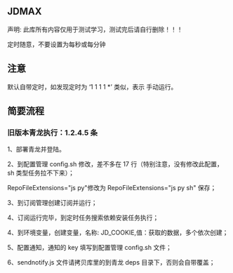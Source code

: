 ## JDMAX

声明: 此库所有内容仅用于测试学习，测试完后请自行删除！！！



定时随意，不要设置为每秒或每分钟

## 注意

默认自带定时，如发现定时为 ‘1 1 1 1 \*’ 类似，表示 手动运行。

## 简要流程

### 旧版本青龙执行：1.2.4.5 条

1、部署青龙并登陆。

2、到配置管理 config.sh 修改，差不多在 17 行（特别注意，没有修改此配置，sh 类型任务拉不下来）；

RepoFileExtensions="js py"修改为 RepoFileExtensions="js py sh" 保存；

3、到订阅管理创建订阅并运行；

4、订阅运行完毕，到定时任务搜索依赖安装任务执行；

4、到环境变量，创建变量，名称: JD_COOKIE,值：获取的数据，多个依次创建；

5、配置通知，通知的 key 填写到配置管理 config.sh 文件；

6、sendnotify.js 文件请拷贝库里的到青龙 deps 目录下，否则会自带覆盖；


